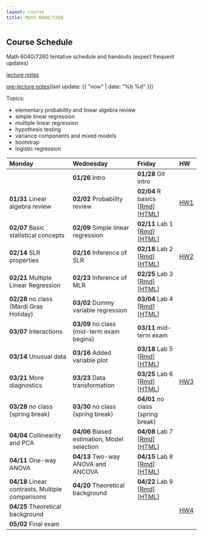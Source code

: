 ```yaml
---
layout: course
title: Math 6040/7260
---
```


## Course Schedule

Math 6040/7260 tentative schedule and handouts (expect frequent updates)

[lecture notes](../notes/combined.pdf)

[pre-lecture notes](../notes/current.pdf)(last update: {{ "now" | date: "%b %d" }})

<!---->

Topics:

- elementary probability and linear algebra review
- simple linear regression
- multiple linear regression
- hypothesis testing
- variance components and mixed models
- bootstrap
- logistic regression


| Monday | Wednesday | Friday | HW |
|:-----------|:-----------|:------------|:---|
| | **01/26** Intro | **01/28** Git intro | |
| **01/31** Linear algebra review | **02/02** Probability review | **02/04** R basics \[[Rmd](../notes/Lecture5/R.Rmd)\]\[[HTML](../notes/Lecture5/R.html)\] | [HW1](../HW/HW1/HW1.pdf) |
| **02/07** Basic statistical concepts  | **02/09** Simple linear regression | **02/11** Lab 1 \[[Rmd](../notes/Lecture8/lab_01_preparation.Rmd)\]\[[HTML](../notes/Lecture8/lab_01_preparation.html)\] | |
| **02/14** SLR properties | **02/16** Inference of SLR | **02/18** Lab 2 \[[Rmd](../notes/Lecture11/lab_02_SLR_to_fill.Rmd)\]\[[HTML](../notes/Lecture11/lab_02_SLR_to_fill.html)\] | [HW2](../HW/HW2/HW2.pdf) |
| **02/21** Multiple Linear Regression | **02/23** Inference of MLR | **02/25** Lab 3 \[[Rmd](../notes/Lecture14/Lecture14_to_fill.Rmd)\]\[[HTML](../notes/Lecture14/Lecture14_to_fill.html)\] | |
| **02/28** no class (Mardi Gras Holiday)| **03/02** Dummy variable regression | **03/04** Lab 4 \[[Rmd](../notes/Lecture16/Lab_04_to_fill.Rmd)\]\[[HTML](../notes/Lecture16/Lab_04_to_fill.html)\] | |
| **03/07** Interactions | **03/09** no class (mid-term exam begins) | **03/11** mid-term exam | |
| **03/14** Unusual data  | **03/16** Added variable plot | **03/18** Lab 5 \[[Rmd](../notes/Lecture20/Lab_05.Rmd)\]\[[HTML](../notes/Lecture20/Lab_05.html)\] | |
| **03/21** More diagnostics | **03/23** Data transformation | **03/25** Lab 6 \[[Rmd](../notes/Lecture23/Lab_06_to_fill.Rmd)\]\[[HTML](../notes/Lecture23/Lab_06_to_fill.html)\] | [HW3](../HW/HW3/HW3.pdf) |
| **03/28** no class (spring break) | **03/30** no class (spring break) | **04/01** no class (spring break) | |
| **04/04** Collinearity and PCA | **04/06** Biased estimation, Model selection | **04/08** Lab 7 \[[Rmd](../notes/Lecture26/Lab_07_to_fill.Rmd)\]\[[HTML](../notes/Lecture26/Lab_07_to_fill.html)\] | |
| **04/11** One-way ANOVA | **04/13** Two-way ANOVA and ANCOVA  | **04/15** Lab 8 \[[Rmd](../notes/Lecture29/Lab_08_to_fill.Rmd)\]\[[HTML](../notes/Lecture29/Lab_08_to_fill.html)\] | |
| **04/18** Linear contrasts, Multiple comparisons | **04/20** Theoretical background | **04/22** Lab 9 \[[Rmd](../notes/Lecture32/Lab_09_to_fill.Rmd)\]\[[HTML](../notes/Lecture32/Lab_09_to_fill.html)\] | |
| **04/25** Theoretical background | | | [HW4](../HW/HW4/HW4.pdf) |
| **05/02** Final exam | | | |
